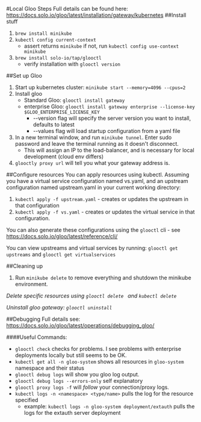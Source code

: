 #Local Gloo Steps
Full details can be found here: https://docs.solo.io/gloo/latest/installation/gateway/kubernetes
##Install stuff

1) `brew install minikube`
2) `kubectl config current-context` 
    - assert returns `minikube` if not, run `kubectl config use-context minikube`
3) `brew install solo-io/tap/glooctl`
    - verify installation with `glooctl version`


##Set up Gloo

1) Start up kubernetes cluster: `minikube start --memory=4096 --cpus=2`
2) Install gloo
    - Standard Gloo: `glooctl install gateway`
    - enterprise Gloo: `glooctl install gateway enterprise --license-key $GLOO_ENTERPRISE_LICENSE_KEY`
        - --version flag will specify the server version you want to install, defaults to latest
        - --values flag will load startup configuration from a yaml file
3) In a new terminal window, and run `minikube tunnel`.  Enter sudo password and leave the terminal running as it doesn't disconnect.
    - This will assign an IP to the load-balancer, and is necessary for local development (cloud env differs)
4) `glooctly proxy url` will tell you what your gateway address is.

##Configure resources
You can apply resources using kubectl.  Assuming you have a virtual service configuration named vs.yaml, and an upstream configuration named upstream.yaml in your current working directory:
 1) `kubectl apply -f upstream.yaml` - creates or updates the upstream in that configuration
 2) `kubectl apply -f vs.yaml` - creates or updates the virtual service in that configuration.
 
You can also generate these configurations using the `glooctl` cli - see https://docs.solo.io/gloo/latest/reference/cli/

 You can view upstreams and virtual services by running:
 `glooctl get upstreams` and `glooctl get virtualservices`
 
 ##Cleaning up
 1) Run `minikube delete` to remove everything and shutdown the minikube environment. 
 
 _Delete specific resources using `glooctl delete ` and `kubectl delete`_
 
 _Uninstall gloo gateway: `glooctl uninstall`_
 
 ##Debugging
 Full details see: https://docs.solo.io/gloo/latest/operations/debugging_gloo/
 
 ####Useful Commands:
 - `glooctl check` checks for problems.  I see problems with enterprise deployments locally but still seems to be OK.
 - `kubectl get all -n gloo-system` shows all resources in `gloo-system` namespace and their status
 - `glooctl debug logs` will show you gloo log output.
 - `glooctl debug logs --errors-only` self explanatory
 - `glooctl proxy logs -f` will *follow* your connection/proxy logs.
 - `kubectl logs -n <namespace> <type/name>` pulls the log for the resource specified
    - example: `kubectl logs -n gloo-system deployment/extauth` pulls the logs for the extauth server deployment